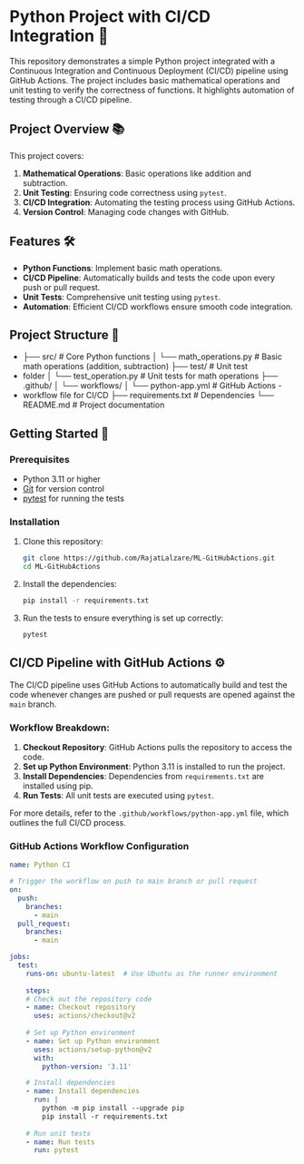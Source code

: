 # Python Project with CI/CD Integration 🚀

This repository demonstrates a simple Python project integrated with a Continuous Integration and Continuous Deployment (CI/CD) pipeline using GitHub Actions. The project includes basic mathematical operations and unit testing to verify the correctness of functions. It highlights automation of testing through a CI/CD pipeline.

## Project Overview 📚

This project covers:
1. **Mathematical Operations**: Basic operations like addition and subtraction.
2. **Unit Testing**: Ensuring code correctness using `pytest`.
3. **CI/CD Integration**: Automating the testing process using GitHub Actions.
4. **Version Control**: Managing code changes with GitHub.

## Features 🛠️

- **Python Functions**: Implement basic math operations.
- **CI/CD Pipeline**: Automatically builds and tests the code upon every push or pull request.
- **Unit Tests**: Comprehensive unit testing using `pytest`.
- **Automation**: Efficient CI/CD workflows ensure smooth code integration.

## Project Structure 📁

- ├── src/ # Core Python functions │ └── math_operations.py # Basic math operations (addition, subtraction) ├── test/ # Unit test  
- folder │ └── test_operation.py # Unit tests for math operations ├── .github/ │ └── workflows/ │ └── python-app.yml # GitHub Actions - 
- workflow file for CI/CD ├── requirements.txt # Dependencies └── README.md # Project documentation


## Getting Started 🏁

### Prerequisites

- Python 3.11 or higher
- [Git](https://git-scm.com/) for version control
- [pytest](https://pytest.org/) for running the tests

### Installation

1. Clone this repository:
    ```bash
    git clone https://github.com/RajatLalzare/ML-GitHubActions.git
    cd ML-GitHubActions
    ```

2. Install the dependencies:
    ```bash
    pip install -r requirements.txt
    ```

3. Run the tests to ensure everything is set up correctly:
    ```bash
    pytest
    ```

## CI/CD Pipeline with GitHub Actions ⚙️

The CI/CD pipeline uses GitHub Actions to automatically build and test the code whenever changes are pushed or pull requests are opened against the `main` branch.

### Workflow Breakdown:
1. **Checkout Repository**: GitHub Actions pulls the repository to access the code.
2. **Set up Python Environment**: Python 3.11 is installed to run the project.
3. **Install Dependencies**: Dependencies from `requirements.txt` are installed using pip.
4. **Run Tests**: All unit tests are executed using `pytest`.

For more details, refer to the `.github/workflows/python-app.yml` file, which outlines the full CI/CD process.

### GitHub Actions Workflow Configuration

```yaml
name: Python CI

# Trigger the workflow on push to main branch or pull request
on:
  push:
    branches:
      - main
  pull_request:
    branches:
      - main

jobs:
  test:
    runs-on: ubuntu-latest  # Use Ubuntu as the runner environment
    
    steps:
    # Check out the repository code
    - name: Checkout repository
      uses: actions/checkout@v2
    
    # Set up Python environment
    - name: Set up Python environment
      uses: actions/setup-python@v2
      with:
        python-version: '3.11'

    # Install dependencies
    - name: Install dependencies
      run: |
        python -m pip install --upgrade pip
        pip install -r requirements.txt
    
    # Run unit tests
    - name: Run tests
      run: pytest
